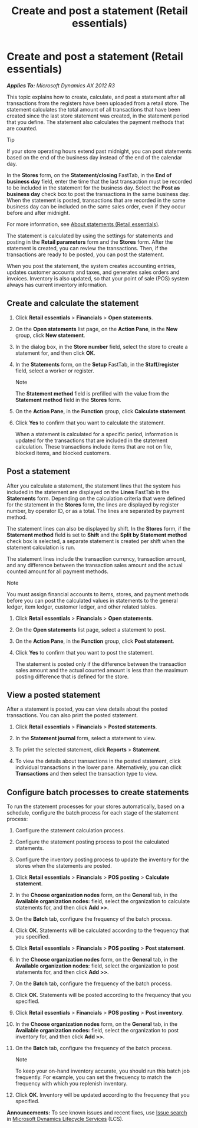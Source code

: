 ﻿---
title: Create and post a statement (Retail essentials)
TOCTitle: Create and post a statement (Retail essentials)
ms:assetid: 737de1cf-38a8-4dc2-9d91-469a514b46b1
ms:mtpsurl: https://technet.microsoft.com/en-us/library/Dn736897(v=AX.60)
ms:contentKeyID: 62200373
ms.date: 11/13/2014
mtps_version: v=AX.60
f1_keywords:
- MsDynAx060.Forms.RetailStatementListPage
---

# Create and post a statement (Retail essentials) 


_**Applies To:** Microsoft Dynamics AX 2012 R3_

This topic explains how to create, calculate, and post a statement after all transactions from the registers have been uploaded from a retail store. The statement calculates the total amount of all transactions that have been created since the last store statement was created, in the statement period that you define. The statement also calculates the payment methods that are counted.


> [!TIP]
> <P>If your store operating hours extend past midnight, you can post statements based on the end of the business day instead of the end of the calendar day.</P>
> <P>In the <STRONG>Stores</STRONG> form, on the <STRONG>Statement/closing</STRONG> FastTab, in the <STRONG>End of business day</STRONG> field, enter the time that the last transaction must be recorded to be included in the statement for the business day. Select the <STRONG>Post as business day</STRONG> check box to post the transactions in the same business day. When the statement is posted, transactions that are recorded in the same business day can be included on the same sales order, even if they occur before and after midnight.</P>
> <P>For more information, see <A href="about-statements-retail-essentials.md">About statements (Retail essentials)</A>.</P>



The statement is calculated by using the settings for statements and posting in the **Retail parameters** form and the **Stores** form. After the statement is created, you can review the transactions. Then, if the transactions are ready to be posted, you can post the statement.

When you post the statement, the system creates accounting entries, updates customer accounts and taxes, and generates sales orders and invoices. Inventory is also updated, so that your point of sale (POS) system always has current inventory information.

## Create and calculate the statement

1.  Click **Retail essentials** \> **Financials** \> **Open statements**.

2.  On the **Open statements** list page, on the **Action Pane**, in the **New** group, click **New statement**.

3.  In the dialog box, in the **Store number** field, select the store to create a statement for, and then click **OK**.

4.  In the **Statements** form, on the **Setup** FastTab, in the **Staff/register** field, select a worker or register.
    

    > [!NOTE]
    > <P>The <STRONG>Statement method</STRONG> field is prefilled with the value from the <STRONG>Statement method</STRONG> field in the <STRONG>Stores</STRONG> form.</P>



5.  On the **Action Pane**, in the **Function** group, click **Calculate statement**.

6.  Click **Yes** to confirm that you want to calculate the statement.
    
    When a statement is calculated for a specific period, information is updated for the transactions that are included in the statement calculation. These transactions include items that are not on file, blocked items, and blocked customers.

## Post a statement

After you calculate a statement, the statement lines that the system has included in the statement are displayed on the **Lines** FastTab in the **Statements** form. Depending on the calculation criteria that were defined for the statement in the **Stores** form, the lines are displayed by register number, by operator ID, or as a total. The lines are separated by payment method.

The statement lines can also be displayed by shift. In the **Stores** form, if the **Statement method** field is set to **Shift** and the **Split by Statement method** check box is selected, a separate statement is created per shift when the statement calculation is run.

The statement lines include the transaction currency, transaction amount, and any difference between the transaction sales amount and the actual counted amount for all payment methods.


> [!NOTE]
> <P>You must assign financial accounts to items, stores, and payment methods before you can post the calculated values in statements to the general ledger, item ledger, customer ledger, and other related tables.</P>



1.  Click **Retail essentials** \> **Financials** \> **Open statements**.

2.  On the **Open statements** list page, select a statement to post.

3.  On the **Action Pane**, in the **Function** group, click **Post statement**.

4.  Click **Yes** to confirm that you want to post the statement.
    
    The statement is posted only if the difference between the transaction sales amount and the actual counted amount is less than the maximum posting difference that is defined for the store.

## View a posted statement

After a statement is posted, you can view details about the posted transactions. You can also print the posted statement.

1.  Click **Retail essentials** \> **Financials** \> **Posted statements**.

2.  In the **Statement journal** form, select a statement to view.

3.  To print the selected statement, click **Reports** \> **Statement**.

4.  To view the details about transactions in the posted statement, click individual transactions in the lower pane. Alternatively, you can click **Transactions** and then select the transaction type to view.

## Configure batch processes to create statements

To run the statement processes for your stores automatically, based on a schedule, configure the batch process for each stage of the statement process:

1.  Configure the statement calculation process.

2.  Configure the statement posting process to post the calculated statements.

3.  Configure the inventory posting process to update the inventory for the stores when the statements are posted.

<!-- end list -->

1.  Click **Retail essentials** \> **Financials** \> **POS posting** \> **Calculate statement**.

2.  In the **Choose organization nodes** form, on the **General** tab, in the **Available organization nodes:** field, select the organization to calculate statements for, and then click **Add \>\>**.

3.  On the **Batch** tab, configure the frequency of the batch process.

4.  Click **OK**. Statements will be calculated according to the frequency that you specified.

5.  Click **Retail essentials** \> **Financials** \> **POS posting** \> **Post statement**.

6.  In the **Choose organization nodes** form, on the **General** tab, in the **Available organization nodes:** field, select the organization to post statements for, and then click **Add \>\>**.

7.  On the **Batch** tab, configure the frequency of the batch process.

8.  Click **OK**. Statements will be posted according to the frequency that you specified.

9.  Click **Retail essentials** \> **Financials** \> **POS posting** \> **Post inventory**.

10. In the **Choose organization nodes** form, on the **General** tab, in the **Available organization nodes:** field, select the organization to post inventory for, and then click **Add \>\>**.

11. On the **Batch** tab, configure the frequency of the batch process.
    

    > [!NOTE]
    > <P>To keep your on-hand inventory accurate, you should run this batch job frequently. For example, you can set the frequency to match the frequency with which you replenish inventory.</P>



12. Click **OK**. Inventory will be updated according to the frequency that you specified.

  
**Announcements:** To see known issues and recent fixes, use [Issue search](http://go.microsoft.com/fwlink/?linkid=389258) in [Microsoft Dynamics Lifecycle Services](http://go.microsoft.com/fwlink/?linkid=306505) (LCS).

